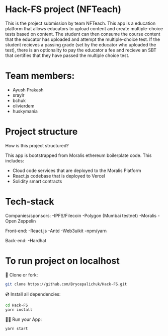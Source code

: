 # Hack-FS project (NFTeach)

This is the project submission by team NFTeach. This app is a education platform that allows educators to upload content and create multiple-choice tests based on content. The student can then consume the course content that the educator has uploaded and attempt the multiple-choice test. If the student recieves a passing grade (set by the educator who uploaded the test), there is an optionality to pay the educator a fee and recieve an SBT that certifies that they have passed the multiple choice test.

# Team members:
- Ayush Prakash
- sraylr
- bchuk
- olivierdem
- huskymania

# Project structure

How is this project structured?

This app is bootstrapped from Moralis ethereum boilerplate code. This includes:

- Cloud code services that are deployed to the Moralis Platform 
- React.js codebase that is deployed to Vercel
- Solidity smart contracts

# Tech-stack
Companies/sponsors:
-IPFS/Filecoin
-Polygon (Mumbai testnet)
-Moralis
-Open Zeppelin

Front-end:
-React.js
-Antd
-Web3uikit
-npm/yarn

Back-end:
-Hardhat

# To run project on localhost

📄 Clone or fork:

```sh
git clone https://github.com/Brycepalichuk/Hack-FS.git
```

💿 Install all dependencies:

```sh
cd Hack-FS
yarn install
```

🚴‍♂️ Run your App:

```sh
yarn start
```